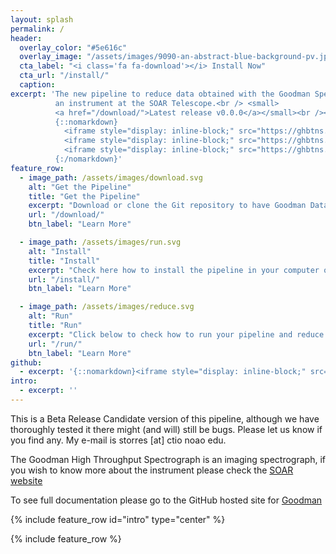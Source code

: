 ```yaml
---
layout: splash
permalink: /
header:
  overlay_color: "#5e616c"
  overlay_image: "/assets/images/9090-an-abstract-blue-background-pv.jpg"
  cta_label: "<i class='fa fa-download'></i> Install Now"
  cta_url: "/install/"
  caption:
excerpt: 'The new pipeline to reduce data obtained with the Goodman Spectrograph,
          an instrument at the SOAR Telescope.<br /> <small>
          <a href="/download/">Latest release v0.0.0</a></small><br /><br />
          {::nomarkdown}
            <iframe style="display: inline-block;" src="https://ghbtns.com/github-btn.html?user=b1quint&repo=goodman&type=star&count=true&size=large" frameborder="0" scrolling="0" width="160px" height="30px"></iframe>
            <iframe style="display: inline-block;" src="https://ghbtns.com/github-btn.html?user=b1quint&repo=goodman&type=watch&count=true&size=large" frameborder="0" scrolling="0" width="160px" height="30px"></iframe>
            <iframe style="display: inline-block;" src="https://ghbtns.com/github-btn.html?user=b1quint&repo=goodman&type=fork&count=true&size=large" frameborder="0" scrolling="0" width="158px" height="30px"></iframe>
          {:/nomarkdown}'
feature_row:
  - image_path: /assets/images/download.svg
    alt: "Get the Pipeline"
    title: "Get the Pipeline"
    excerpt: "Download or clone the Git repository to have Goodman Data-Reduction Pipeline in your computer."
    url: "/download/"
    btn_label: "Learn More"

  - image_path: /assets/images/run.svg
    alt: "Install"
    title: "Install"
    excerpt: "Check here how to install the pipeline in your computer or to check how to get information to run it in our servers."
    url: "/install/"
    btn_label: "Learn More"

  - image_path: /assets/images/reduce.svg
    alt: "Run"
    title: "Run"
    excerpt: "Click below to check how to run your pipeline and reduce your data!"
    url: "/run/"
    btn_label: "Learn More"
github:
  - excerpt: '{::nomarkdown}<iframe style="display: inline-block;" src="https://ghbtns.com/github-btn.html?user=mmistakes&repo=minimal-mistakes&type=star&count=true&size=large" frameborder="0" scrolling="0" width="160px" height="30px"></iframe> <iframe style="display: inline-block;" src="https://ghbtns.com/github-btn.html?user=mmistakes&repo=minimal-mistakes&type=fork&count=true&size=large" frameborder="0" scrolling="0" width="158px" height="30px"></iframe>{:/nomarkdown}'
intro:
  - excerpt: ''
---
```


This is a Beta Release Candidate version of this pipeline,
although we have thoroughly tested it there might (and will) still be bugs.
Please let us know if you find any.
My e-mail is storres [at] ctio noao edu.

The Goodman High Throughput Spectrograph is an imaging spectrograph,
 if you wish to know more about the instrument please check the
 [SOAR website](http://www.ctio.noao.edu/soar/content/goodman-high-throughput-spectrograph)

To see full documentation please go to the GitHub hosted site for
[Goodman](https://soar-telescope.github.io/goodman/)


{% include feature_row id="intro" type="center" %}

{% include feature_row %}
